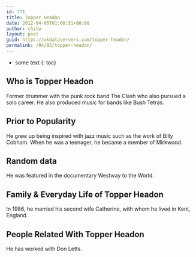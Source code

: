 ```yaml
---
id: 771
title: Topper Headon
date: 2012-04-05T01:00:51+00:00
author: chito
layout: post
guid: https://ukdataservers.com/topper-headon/
permalink: /04/05/topper-headon/
---
```


* some text
{: toc}
          
          
## Who is  Topper Headon
                  
                  
                  
Former drummer with the punk rock band The Clash who also pursued a solo career. He also produced music for bands like Bush Tetras.
                  
                
                
                
## Prior to Popularity 
                  
                  
                  
He grew up being inspired with jazz music such as the work of Billy Cobham. When he was a teenager, he became a member of Mirkwood.
                  
                
                
                
## Random data 
                  
                  
                  
He was featured in the documentary Westway to the World.
                  
                
                
                
## Family & Everyday Life of Topper Headon
                  
                  
                  
In 1986, he married his second wife Catherine, with whom he lived in Kent, England.
                  
                
                
                
## People Related With  Topper Headon
                  
                  
                  
He has worked with Don Letts.
                  
                
              
            
          
          
          
    
    
  
